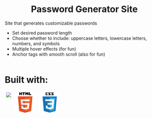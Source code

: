 <h1 align="center"> Password Generator Site </h1>

Site that generates customizable passwords
- Set desired password length
- Choose whether to include: uppercase letters, lowercase letters, numbers, and symbols
- Multiple hover effects (for fun)
- Anchor tags with smooth scroll (also for fun)
<br></br>

# Built with:
<p>
<img src="https://upload.wikimedia.org/wikipedia/commons/thumb/9/99/Unofficial_JavaScript_logo_2.svg/1200px-Unofficial_JavaScript_logo_2.svg.png" height="65" style="vertical-align:top; margin:4px">
<img src="https://raw.githubusercontent.com/github/explore/80688e429a7d4ef2fca1e82350fe8e3517d3494d/topics/html/html.png" alt="VS Code" height="65" style="vertical-align:top; margin:4px">
<img src="https://raw.githubusercontent.com/github/explore/80688e429a7d4ef2fca1e82350fe8e3517d3494d/topics/css/css.png" alt="VS Code" height="65" style="vertical-align:top; margin:4px">
</p>
